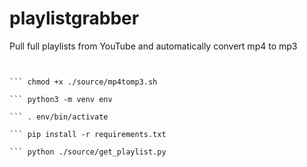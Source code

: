 # playlistgrabber

Pull full playlists from YouTube and automatically convert mp4 to mp3

``` git clone https://github.com/guidoesser/playlistgrabber.git 
```

``` mkdir mp3

``` chmod +x ./source/mp4tomp3.sh

``` python3 -m venv env 

``` . env/bin/activate

``` pip install -r requirements.txt

``` python ./source/get_playlist.py


